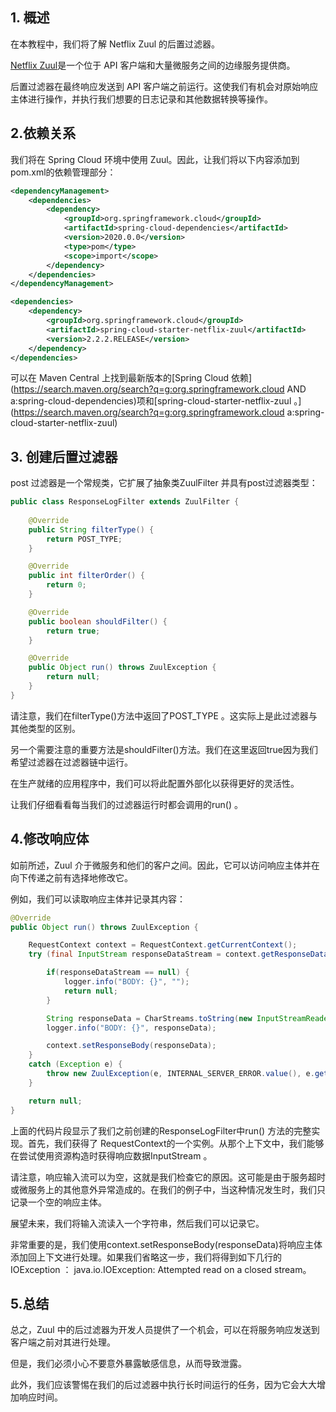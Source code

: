 ## 1. 概述

在本教程中，我们将了解 Netflix Zuul 的后置过滤器。

[Netflix Zuul](https://www.baeldung.com/spring-rest-with-zuul-proxy)是一个位于 API 客户端和大量微服务之间的边缘服务提供商。

后置过滤器在最终响应发送到 API 客户端之前运行。这使我们有机会对原始响应主体进行操作，并执行我们想要的日志记录和其他数据转换等操作。

## 2.依赖关系

我们将在 Spring Cloud 环境中使用 Zuul。因此，让我们将以下内容添加到pom.xml的依赖管理部分：

```xml
<dependencyManagement>
    <dependencies>
        <dependency>
            <groupId>org.springframework.cloud</groupId>
            <artifactId>spring-cloud-dependencies</artifactId>
            <version>2020.0.0</version>
            <type>pom</type>
            <scope>import</scope>
        </dependency>
    </dependencies>
</dependencyManagement>

<dependencies>
    <dependency>
        <groupId>org.springframework.cloud</groupId>
        <artifactId>spring-cloud-starter-netflix-zuul</artifactId>
        <version>2.2.2.RELEASE</version>
    </dependency>
</dependencies>
```

可以在 Maven Central 上找到最新版本的[Spring Cloud 依赖](https://search.maven.org/search?q=g:org.springframework.cloud AND a:spring-cloud-dependencies)项和[spring-cloud-starter-netflix-zuul 。](https://search.maven.org/search?q=g:org.springframework.cloud a:spring-cloud-starter-netflix-zuul)

## 3. 创建后置过滤器

post 过滤器是一个常规类，它扩展了抽象类ZuulFilter 并具有post过滤器类型：

```java
public class ResponseLogFilter extends ZuulFilter {
    
    @Override
    public String filterType() {
        return POST_TYPE;
    }

    @Override
    public int filterOrder() {
        return 0;
    }

    @Override
    public boolean shouldFilter() {
        return true;
    }

    @Override
    public Object run() throws ZuulException {
        return null;
    }
}
```

请注意，我们在filterType()方法中返回了POST_TYPE 。这实际上是此过滤器与其他类型的区别。

另一个需要注意的重要方法是shouldFilter()方法。我们在这里返回true因为我们希望过滤器在过滤器链中运行。

在生产就绪的应用程序中，我们可以将此配置外部化以获得更好的灵活性。

让我们仔细看看每当我们的过滤器运行时都会调用的run() 。

## 4.修改响应体

如前所述，Zuul 介于微服务和他们的客户之间。因此，它可以访问响应主体并在向下传递之前有选择地修改它。

例如，我们可以读取响应主体并记录其内容：

```java
@Override
public Object run() throws ZuulException {

    RequestContext context = RequestContext.getCurrentContext();
    try (final InputStream responseDataStream = context.getResponseDataStream()) {

        if(responseDataStream == null) {
            logger.info("BODY: {}", "");
            return null;
        }

        String responseData = CharStreams.toString(new InputStreamReader(responseDataStream, "UTF-8"));
        logger.info("BODY: {}", responseData);

        context.setResponseBody(responseData);
    }
    catch (Exception e) {
        throw new ZuulException(e, INTERNAL_SERVER_ERROR.value(), e.getMessage());
    }

    return null;
}
```

上面的代码片段显示了我们之前创建的ResponseLogFilter中run() 方法的完整实现。首先，我们获得了 RequestContext的一个实例。从那个上下文中，我们能够在尝试使用资源构造时获得响应数据InputStream 。

请注意，响应输入流可以为空，这就是我们检查它的原因。这可能是由于服务超时或微服务上的其他意外异常造成的。在我们的例子中，当这种情况发生时，我们只记录一个空的响应主体。

展望未来，我们将输入流读入一个字符串，然后我们可以记录它。

非常重要的是，我们使用context.setResponseBody(responseData)将响应主体添加回上下文进行处理。如果我们省略这一步，我们将得到如下几行的IOException ： java.io.IOException: Attempted read on a closed stream。

## 5.总结

总之，Zuul 中的后过滤器为开发人员提供了一个机会，可以在将服务响应发送到客户端之前对其进行处理。

但是，我们必须小心不要意外暴露敏感信息，从而导致泄露。

此外，我们应该警惕在我们的后过滤器中执行长时间运行的任务，因为它会大大增加响应时间。